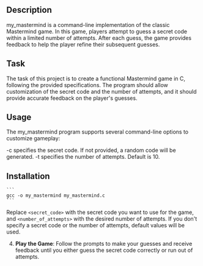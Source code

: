 ## Description
my_mastermind is a command-line implementation of the classic Mastermind game. In this game, players attempt to guess a secret code within a limited number of attempts. After each guess, the game provides feedback to help the player refine their subsequent guesses.

## Task
The task of this project is to create a functional Mastermind game in C, following the provided specifications. The program should allow customization of the secret code and the number of attempts, and it should provide accurate feedback on the player's guesses.

## Usage
The my_mastermind program supports several command-line options to customize gameplay:

-c specifies the secret code. If not provided, a random code will be generated.
-t specifies the number of attempts. Default is 10.

## Installation
    ```
    gcc -o my_mastermind my_mastermind.c
    ```

 Replace `<secret_code>` with the secret code you want to use for the game, and `<number_of_attempts>` with the desired number of attempts. If you don't specify a secret code or the number of attempts, default values will be used.

4. **Play the Game**: Follow the prompts to make your guesses and receive feedback until you either guess the secret code correctly or run out of attempts.

